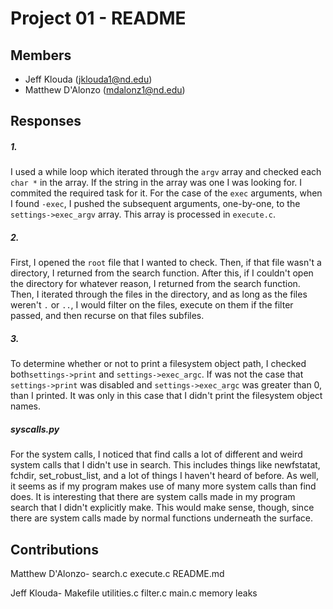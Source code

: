 Project 01 - README
===================

Members
-------

- Jeff Klouda (jklouda1@nd.edu)
- Matthew D'Alonzo (mdalonz1@nd.edu)

Responses
---------
##### 1.
I used a while loop which iterated through the `argv` array and checked each `char *` in the array. If the string in the array was one I was looking for. I commited the required task for it. For the case of the `exec` arguments, when I found `-exec`, I pushed the subsequent arguments, one-by-one, to the `settings->exec_argv` array. This array is processed in `execute.c`.
##### 2.
First, I opened the `root` file that I wanted to check. Then, if that file wasn't a directory, I returned from the search function. After this, if I couldn't open the directory for whatever reason, I returned from the search function. Then, I iterated through the files in the directory, and as long as the files weren't `.` or `..`, I would filter on the files, execute on them if the filter passed, and then recurse on that files subfiles.
##### 3.
To determine whether or not to print a filesystem object path, I checked both`settings->print` and `settings->exec_argc`. If was not the case that `settings->print` was disabled and `settings->exec_argc` was greater than 0, than I printed. It was only in this case that I didn't print the filesystem object names.
##### syscalls.py
For the system calls, I noticed that find calls a lot of different and weird system calls that I didn't use in search. This includes things like newfstatat, fchdir, set_robust_list, and a lot of things I haven't heard of before. As well, it seems as if my program makes use of many more system calls than find does. 
It is interesting that there are system calls made in my program search that I didn't explicitly make. This would make sense, though, since there are system calls made by normal functions underneath the surface.

Contributions
-------------
Matthew D'Alonzo-
	search.c
	execute.c
	README.md

Jeff Klouda-
	Makefile
	utilities.c
	filter.c
	main.c
	memory leaks
